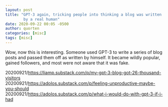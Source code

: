 ```yaml
---
layout: post
title: "GPT-3 again, tricking people into thinking a blog was written
        by a real human"
date: 2020-09-22 00:05 -0500
author: quorten
categories: [misc]
tags: [misc]
---
```


Wow, now this is interesting.  Someone used GPT-3 to write a series of
blog posts and passed them off as written by himself.  It became
wildly popular, gained followers, and most were not aware that it was
fake.

20200921/https://liamp.substack.com/p/my-gpt-3-blog-got-26-thousand-visitors  
20200921/https://adolos.substack.com/p/feeling-unproductive-maybe-you-should  
20200921/https://adolos.substack.com/p/what-i-would-do-with-gpt-3-if-i-had
